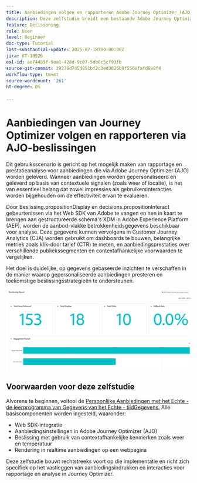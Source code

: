 ```yaml
---
title: Aanbiedingen volgen en rapporteren Adobe Journey Optimizer (AJO) die via AJO-besluitvorming worden geleverd
description: Deze zelfstudie breidt een bestaande Adobe Journey Optimizer (AJO)-implementatie uit die persoonlijke aanbiedingen biedt op basis van contextuele gegevens zoals temperatuur. Het schetst hoe u indruk- en interactiegebeurtenissen vastlegt en de gegevens voorbereidt voor rapportage binnen Journey Optimizer.
feature: Decisioning
role: User
level: Beginner
doc-type: Tutorial
last-substantial-update: 2025-07-18T00:00:00Z
jira: KT-18526
exl-id: ae74485f-9ea1-428d-9c07-5db0c5cf93fb
source-git-commit: 39376d745d851bf2c3ed3826b9f550efafd9e8f4
workflow-type: tm+mt
source-wordcount: '261'
ht-degree: 0%

---
```


# Aanbiedingen van Journey Optimizer volgen en rapporteren via AJO-beslissingen

Dit gebruiksscenario is gericht op het mogelijk maken van rapportage en prestatieanalyse voor aanbiedingen die via Adobe Journey Optimizer (AJO) worden geleverd. Wanneer aanbiedingen worden gepersonaliseerd en geleverd op basis van contextuele signalen (zoals weer of locatie), is het van essentieel belang dat zowel impressies als gebruikersinteracties worden bijgehouden om de effectiviteit ervan te evalueren.

Door Beslissing.propositionDisplay en decisions.propositionInteract gebeurtenissen via het Web SDK van Adobe te vangen en hen in kaart te brengen aan gestructureerde schema&#39;s XDM in Adobe Experience Platform (AEP), worden de aanbod-vlakke betrokkenheidsgegevens beschikbaar voor analyse. Deze gegevens kunnen vervolgens in Customer Journey Analytics (CJA) worden gebruikt om dashboards te bouwen, belangrijke metriek zoals klik-door tarief (CTR) te meten, en aanbiedingsprestaties over verschillende publiekssegmenten en contextafhankelijke voorwaarden te vergelijken.

Het doel is duidelijke, op gegevens gebaseerde inzichten te verschaffen in de manier waarop gepersonaliseerde aanbiedingen presteren en toekomstige beslissingsstrategieën te ondersteunen.



![ rapporterend-dashboard ](assets/dashboard-reporting.png)


## Voorwaarden voor deze zelfstudie

Alvorens te beginnen, voltooi de [ Persoonlijke Aanbiedingen met het Echte - de leerprogramma van Gegevens van het Echte - tijdGegevens.](https://experienceleague.adobe.com/en/docs/journey-optimizer-learn/personalizing-offers-with-real-time-weather-data/introduction) Alle basiscomponenten worden ingesteld, waaronder:

- Web SDK-integratie
- Aanbiedingsinstellingen in Adobe Journey Optimizer (AJO)
- Beslissing met gebruik van contextafhankelijke kenmerken zoals weer en temperatuur
- Rendering in realtime aanbiedingen op een webpagina

Deze zelfstudie bouwt rechtstreeks voort op die implementatie en richt zich specifiek op het vastleggen van aanbiedingsindrukken en interacties voor rapportage en analyse in Journey Optimizer.
